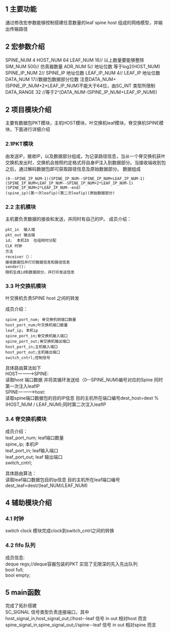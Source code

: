 ## 1 主要功能
通过修改宏参数能够控制搭建任意数量的leaf spine host 组成的网络模型，并输出传输路径
## 2 宏参数介绍
 SPINE_NUM 4
 HOST_NUM 64
 LEAF_NUM 16// 以上数量要能够整除
 SIM_NUM 500// 仿真器数量
 ADR_NUM 5// 地址位数 等于log2(HOST_NUM)
 SPINE_IP_NUM  2// SPINE_IP 地址位数
 LEAF_IP_NUM 4// LEAF_IP 地址位数
 DATA_NUM 17//数据包数据部分位数 注意DATA_NUM+(SPINE_IP_NUM+2*LEAF_IP_NUM)不能大于64位，由SC_INT 类型所限制
 DATA_RANGE 32 //等于2^(DATA_NUM-(SPINE_IP_NUM+LEAF_IP_NUM)) 
## 2 项目模块介绍
主要有数据包PKT模块，主机HOST模块，叶交换机leaf模块，脊交换机SPINE模块，下面进行详细介绍
### 2.1PKT模块
由发送IP，接收IP，以及数据部分组成，为记录路径信息，当从一个脊交换机获叶交换机发出时，交换机会按照约定格式将自身IP注入到数据部分。当接收端收到包之后，通过解码数据包即可获取路径信息及原始数据部分。
数据组成
```
(0--SPINE_IP_NUM-1)(SPINE_IP_NUM--SPINE_IP_NUM+LEAF_IP_NUM-1)(SPINE_IP_NUM+LEAF_IP_NUM--SPINE_IP_NUM+2*LEAF_IP_NUM-1)(SPINE_IP_NUM+2*LEAF_IP_NUM--end)
(spine_ip)(第一次leafip)(第二次leafip)(原始数据部分)
```

### 2.2 主机模块
主机要负责数据的接收和发送，并同时有自己的IP。
成员介绍：
```
pkt_in  输入端
pkt_out 输出端
id;  本机ID  在组网时分配
CLK 时钟
方法
receiver（）：  
接收数据包并打印数据信息和路径信息  
sender():  
随机生成id和数据部分，并打印发送信息  
```
### 3.3 叶交换机模块
叶交换机负责SPINE host 之间的转发

成员介绍：
```  
spine_port_num; 脊交换机侧端口数量  
host_port_num;叶交换机端口数量  
leaf_ip; 本机ip  
spine_port_in;脊交换机输入端口  
spine_port_out;脊交换机输出端口  
host_port_in;主机输入端口  
host_port_out;主机输出端口  
switch_cntrl;控制信号  
```
具体路由算法如下  
HOST————>SPINE:  
读取host 端口数据 并将其循环发送给（0--SPINE_NUM)编号对应的Spine 同时第一次注入leafIP  
SPINE————>host:  
读取spine端口数据包的目的IP信息 目的主机所在端口编号dest_host=dest % (HOST_NUM / LEAF_NUM);同时第二次注入leafIP   
### 3.4 脊交换机模块
成员介绍：  
leaf_port_num; leaf端口数量  
spine_ip; 本机IP  
leaf_port_in; leaf输入端口  
leaf_port_out; leaf 输出端口  
switch_cntrl;  

具体路由算法：  
读取leaf端口数据包目的ip信息 目的主机所在leaf端口编号 dest_leaf=dest/(leaf_NUM/LEAF_NUM)  
## 4 辅助模块介绍
### 4.1 时钟
switch clock 模块完成clock到switch_cntrl之间的转换
### 4.2 fifo 队列
成员信息:  
deque <pkt> regs;//deque容器包装的PKT 实现了无限深的先入先出队列   
bool full;  
bool empty;  
## 5 main函数
完成了拓扑搭建   
SC_SIGNAL 信号类型负责连接端口，其中  
host_signal_in,host_signal_out;//host--leaf 信号 in out 相对host 而言  
spine_signal_in,spine_signal_out;//spine--leaf 信号 in out 相对spine 而言  









